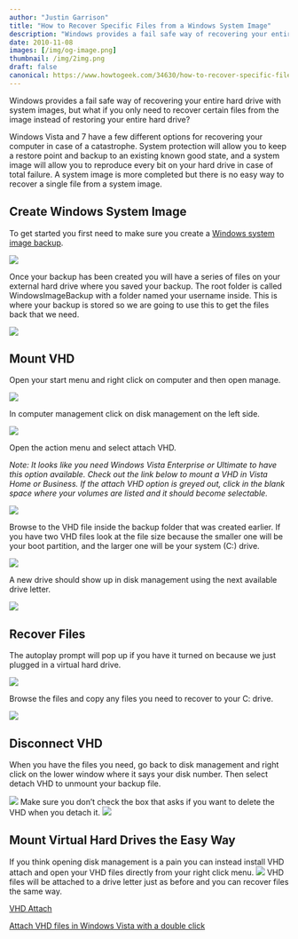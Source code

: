 ```yaml
---
author: "Justin Garrison"
title: "How to Recover Specific Files from a Windows System Image"
description: "Windows provides a fail safe way of recovering your entire hard drive"
date: 2010-11-08
images: [/img/og-image.png]
thumbnail: /img/2img.png
draft: false
canonical: https://www.howtogeek.com/34630/how-to-recover-specific-files-from-a-windows-system-image/
---
```


Windows provides a fail safe way of recovering your entire hard drive with system images, but what if you only need to recover certain files from the image instead of restoring your entire hard drive?

Windows Vista and 7 have a few different options for recovering your computer in case of a catastrophe. System protection will allow you to keep a restore point and backup to an existing known good state, and a system image will allow you to reproduce every bit on your hard drive in case of total failure. A system image is more completed but there is no easy way to recover a single file from a system image.

## Create Windows System Image

To get started you first need to make sure you create a [Windows system image backup](https://www.howtogeek.com/4241/how-to-create-a-system-image-in-windows-7/).

![](/img/2img.png?width=1198&trim=1,1&bg-color=000&pad=1,1)

Once your backup has been created you will have a series of files on your external hard drive where you saved your backup. The root folder is called WindowsImageBackup with a folder named your username inside. This is where your backup is stored so we are going to use this to get the files back that we need.

![](/img/backup-folders.png)

## Mount VHD

Open your start menu and right click on computer and then open manage.

![](/img/manage-open.png)

In computer management click on disk management on the left side.

![](/img/manage-disk-mgmt.png)

Open the action menu and select attach VHD.

_Note: It looks like you need Windows Vista Enterprise or Ultimate to have this option available. Check out the link below to mount a VHD in Vista Home or Business. If the attach VHD option is greyed out, click in the blank space where your volumes are listed and it should become selectable._

_![](/img/manage-attach-vhd.png)_

Browse to the VHD file inside the backup folder that was created earlier. If you have two VHD files look at the file size because the smaller one will be your boot partition, and the larger one will be your system (C:) drive.

![](/img/manage-vhd-browse.png)

A new drive should show up in disk management using the next available drive letter.

![](/img/manage-drive-list.png)

## Recover Files

The autoplay prompt will pop up if you have it turned on because we just plugged in a virtual hard drive.

![](/img/autoplay.png)

Browse the files and copy any files you need to recover to your C: drive.

![](/img/file-browser.png)

## Disconnect VHD

When you have the files you need, go back to disk management and right click on the lower window where it says your disk number. Then select detach VHD to unmount your backup file.

![](/img/manage-detach-vhd.png)
Make sure you don’t check the box that asks if you want to delete the VHD when you detach it.
![](/img/manage-detach-vhd-2.png)

## Mount Virtual Hard Drives the Easy Way

If you think opening disk management is a pain you can instead install VHD attach and open your VHD files directly from your right click menu.
![](/img/vhd-attach.png)
VHD files will be attached to a drive letter just as before and you can recover files the same way.

[VHD Attach](https://www.jmedved.com/default.aspx?page=vhdattach&rendering=xhtml)

[Attach VHD files in Windows Vista with a double click](https://blogs.msdn.com/b/cschotte/archive/2008/03/26/how-to-mount-a-vhd-quickly-under-vista-using-your-mouse.aspx)

